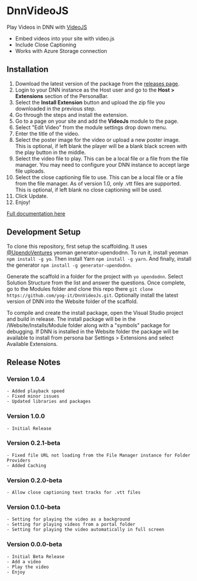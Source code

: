# DnnVideoJS
Play Videos in DNN with [VideoJS](https://github.com/videojs/video.js)
- Embed videos into your site with video.js
- Include Close Captioning
- Works with Azure Storage connection

## Installation

1. Download the latest version of the package from the [releases page](https://github.com/yog-it/DnnVideoJs/releases).
1. Login to your DNN instance as the Host user and go to the **Host > Extensions** section of the PersonaBar.
1. Select the **Install Extension** button and upload the zip file you downloaded in the previous step.
1. Go through the steps and install the extension.
1. Go to a page on your site and add the **VideoJs** module to the page.						
1. Select "Edit Video" from the module settings drop down menu.
1. Enter the title of the video.
1. Select the poster image for the video or upload a new poster image.  This is optional, if left blank the player will be a blank black screen with the play button in the middle.
1. Select the video file to play.  This can be a local file or a file from the file manager. You may need to configure your DNN instance to accept large file uploads.								
1. Select the close captioning file to use.  This can be a local file or a file from the file manager. As of version 1.0, only .vtt files are supported. This is optional, if left blank no close captioning will be used.
1. Click Update.
1. Enjoy!

[Full documentation here](https://yog-it.github.io/DnnVideoJs/)

## Development Setup
To clone this repository, first setup the scaffolding.  It uses [@UpendoVentures](https://github.com/UpendoVentures) yeoman generator-upendodnn.  To run it, install yeoman `npm install -g yo`. Then install Yarn `npm install -g yarn`. And finally, install the generator `npm install -g generator-upendodnn`. 

Generate the scaffold in a folder for the project with `yo upendodnn`. Select Solution Structure from the list and answer the questions.  Once complete, go to the Modules folder and clone this repo there `git clone https://github.com/yog-it/DnnVideoJs.git`. Optionally install the latest version of DNN into the Website folder of the scaffold. 

To compile and create the install package, open the Visual Studio project and build in release.  The install package will be in the /Website/Installs/Module folder along with a "symbols" package for debugging.  If DNN is installed in the Website folder the package will be available to install from persona bar Settings > Extensions and select Available Extensions.

## Release Notes
### Version 1.0.4
	- Added playback speed
	- Fixed minor issues
	- Updated libraries and packages

### Version 1.0.0
	- Initial Release

### Version 0.2.1-beta
	- Fixed file URL not loading from the File Manager instance for Folder Providers
	- Added Caching

### Version 0.2.0-beta
	- Allow close captioning text tracks for .vtt files

### Version 0.1.0-beta
	- Setting for playing the video as a background
	- Setting for playing videos from a portal folder
	- Setting for playing the video automatically in full screen

### Version 0.0.0-beta
	- Initial Beta Release
	- Add a video
	- Play the video
	- Enjoy

